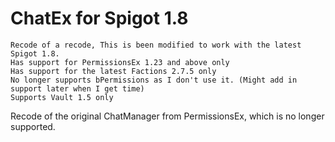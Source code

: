 ChatEx for Spigot 1.8
================================
```
Recode of a recode, This is been modified to work with the latest Spigot 1.8.
Has support for PermissionsEx 1.23 and above only
Has support for the latest Factions 2.7.5 only
No longer supports bPermissions as I don't use it. (Might add in support later when I get time)
Supports Vault 1.5 only
```
Recode of the original ChatManager from PermissionsEx, which is no longer supported.
